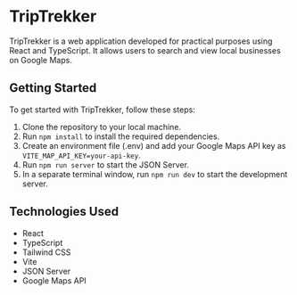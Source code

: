 
# TripTrekker

TripTrekker is a web application developed for practical purposes using React and TypeScript. It allows users to search and view local businesses on Google Maps.

## Getting Started

To get started with TripTrekker, follow these steps:

1. Clone the repository to your local machine.
2. Run `npm install` to install the required dependencies.
3. Create an environment file (.env) and add your Google Maps API key as `VITE_MAP_API_KEY=your-api-key`.
4. Run `npm run server` to start the JSON Server.
5. In a separate terminal window, run `npm run dev` to start the development server.

## Technologies Used
- React
- TypeScript
- Tailwind CSS
- Vite
- JSON Server
- Google Maps API

